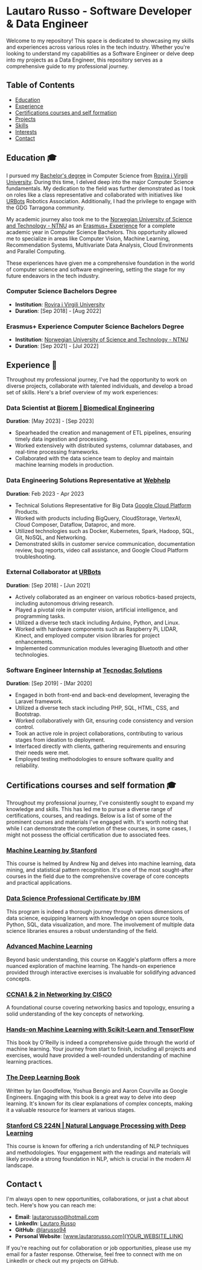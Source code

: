# Lautaro Russo - Software Developer & Data Engineer

Welcome to my repository! This space is dedicated to showcasing my skills and experiences across various roles in the tech industry. Whether you're looking to understand my capabilities as a Software Engineer or delve deep into my projects as a Data Engineer, this repository serves as a comprehensive guide to my professional journey.

## Table of Contents

- [Education](Education.md)
- [Experience](Experience.md)
- [Certifications courses and self formation](Certifications.md)
- [Projects](Projects.md)
- [Skills](Skills.md)
- [Interests](Interests.md)
- [Contact](#Contact-)

## Education 🎓

I pursued my [Bachelor's degree](#computer-science-bachelor-degree) in Computer Science from [Rovira i Virgili University](https://www.urv.cat/). During this time, I delved deep into the major Computer Science fundamentals. My dedication to the field was further demonstrated as I took on roles like a class representative and collaborated with initiatives like [URBots](https://www.urbots.org/) Robotics Association. Additionally, I had the privilege to engage with the GDG Tarragona community.

My academic journey also took me to the [Norwegian University of Science and Technology - NTNU](https://www.ntnu.edu/) as an [Erasmus+ Experience](#erasmus-experience-computer-science-bachelor-degree) for a complete academic year in Computer Science Bachelors. This opportunity allowed me to specialize in areas like Computer Vision, Machine Learning, Recommendation Systems, Multivariate Data Analysis, Cloud Environments and Parallel Computing.

These experiences have given me a comprehensive foundation in the world of computer science and software engineering, setting the stage for my future endeavors in the tech industry.
### Computer Science Bachelors Degree
- **Institution**: [Rovira i Virgili University](https://www.urv.cat/)
- **Duration**: [Sep 2018] - [Aug 2022]

### Erasmus+ Experience Computer Science Bachelors Degree
- **Institution**:  [Norwegian University of Science and Technology - NTNU](https://www.ntnu.edu/)
- **Duration**: [Sep 2021] - [Jul 2022]

## Experience 🌟 
Throughout my professional journey, I've had the opportunity to work on diverse projects, collaborate with talented individuals, and develop a broad set of skills. Here's a brief overview of my work experiences: 
### Data Scientist at [Biorem | Biomedical Engineering](https://biorem.cat/)
**Duration**: [May 2023] - [Sep 2023] 
- Spearheaded the creation and management of ETL pipelines, ensuring timely data ingestion and processing. 
- Worked extensively with distributed systems, columnar databases, and real-time processing frameworks. 
- Collaborated with the data science team to deploy and maintain machine learning models in production. 

### Data Engineering Solutions Representative at [Webhelp](https://webhelp.com/)
**Duration**: Feb 2023 - Apr 2023
- Technical Solutions Representative for Big Data [Google Cloud Platform](https://cloud.google.com/) Products.
- Worked with products including BigQuery, CloudStorage, VertexAI, Cloud Composer, Dataflow, Dataproc, and more.
- Utilized technologies such as Docker, Kubernetes, Spark, Hadoop, SQL, Git, NoSQL, and Networking.
- Demonstrated skills in customer service communication, documentation review, bug reports, video call assistance, and Google Cloud Platform troubleshooting.

### External Collaborator at [URBots](https://www.urbots.org/) 
**Duration**: [Sep 2018] - [Jun 2021]
- Actively collaborated as an engineer on various robotics-based projects, including autonomous driving research. 
- Played a pivotal role in computer vision, artificial intelligence, and programming tasks. 
- Utilized a diverse tech stack including Arduino, Python, and Linux. 
- Worked with hardware components such as Raspberry Pi, LIDAR, Kinect, and employed computer vision libraries for project enhancements. 
- Implemented communication modules leveraging Bluetooth and other technologies. 
### Software Engineer Internship at [Tecnodac Solutions](https://www.technodac.com/es/technodac.html)
**Duration**: [Sep 2019] - [Mar 2020]
- Engaged in both front-end and back-end development, leveraging the Laravel framework.
- Utilized a diverse tech stack including PHP, SQL, HTML, CSS, and Bootstrap.
- Worked collaboratively with Git, ensuring code consistency and version control.
- Took an active role in project collaborations, contributing to various stages from ideation to deployment.
- Interfaced directly with clients, gathering requirements and ensuring their needs were met.
- Employed testing methodologies to ensure software quality and reliability.


## Certifications courses and self formation 🎓

Throughout my professional journey, I've consistently sought to expand my knowledge and skills. This has led me to pursue a diverse range of certifications, courses, and readings. Below is a list of some of the prominent courses and materials I've engaged with. It's worth noting that while I can demonstrate the completion of these courses, in some cases, I might not possess the official certification due to associated fees.

### [Machine Learning by Stanford](https://www.coursera.org/learn/machine-learning)

This course is helmed by Andrew Ng and delves into machine learning, data mining, and statistical pattern recognition. It's one of the most sought-after courses in the field due to the comprehensive coverage of core concepts and practical applications.
  
### [Data Science Professional Certificate by IBM](https://www.coursera.org/professional-certificates/ibm-data-science)

This program is indeed a thorough journey through various dimensions of data science, equipping learners with knowledge on open source tools, Python, SQL, data visualization, and more. The involvement of multiple data science libraries ensures a robust understanding of the field.

### [Advanced Machine Learning](https://www.kaggle.com/learn/advanced-machine-learning)

Beyond basic understanding, this course on Kaggle's platform offers a more nuanced exploration of machine learning. The hands-on experience provided through interactive exercises is invaluable for solidifying advanced concepts.

### [CCNA1 & 2 in Networking by CISCO](https://www.cisco.com/c/en/us/training-events/training-certifications/certifications/associate/ccna.html)

A foundational course covering networking basics and topology, ensuring a solid understanding of the key concepts of networking.

### [Hands-on Machine Learning with Scikit-Learn and TensorFlow](https://www.oreilly.com/library/view/hands-on-machine-learning/9781492032632/) 

This book by O'Reilly is indeed a comprehensive guide through the world of machine learning. Your journey from start to finish, including all projects and exercises, would have provided a well-rounded understanding of machine learning practices.

### [The Deep Learning Book](http://www.deeplearningbook.org/)
Written by Ian Goodfellow, Yoshua Bengio and Aaron Courville as Google Engineers. Engaging with this book is a great way to delve into deep learning. It's known for its clear explanations of complex concepts, making it a valuable resource for learners at various stages.

### [Stanford CS 224N | Natural Language Processing with Deep Learning](http://web.stanford.edu/class/cs224n/)
This course is known for offering a rich understanding of NLP techniques and methodologies. Your engagement with the readings and materials will likely provide a strong foundation in NLP, which is crucial in the modern AI landscape.

## Contact 📞

I'm always open to new opportunities, collaborations, or just a chat about tech. Here's how you can reach me:

- **Email**: [lautarorusso@hotmail.com](mailto:lautarorusso@hotmail.com)
- **LinkedIn**: [Lautaro Russo](https://www.linkedin.com/in/lautaro-russo/)
- **GitHub**: [@larusso94](https://github.com/larusso94)
- **Personal Website**: [www.lautarorusso.com](YOUR_WEBSITE_LINK)

If you're reaching out for collaboration or job opportunities, please use my email for a faster response. Otherwise, feel free to connect with me on LinkedIn or check out my projects on GitHub.
